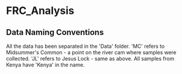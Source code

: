 # FRC_Analysis

## Data Naming Conventions
All the data has been separated in the 'Data' folder.
'MC' refers to Midsummer's Common - a point on the river cam where samples were collected.
'JL' refers to Jesus Lock - same as above.
All samples from Kenya have 'Kenya' in the name.


